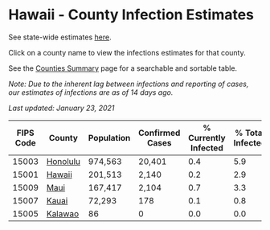 # Hawaii - County Infection Estimates

See state-wide estimates [here](/infections/us-hi).

Click on a county name to view the infections estimates for that county.

See the [Counties Summary](/infections/summary-counties) page for a searchable and sortable table.

*Note: Due to the inherent lag between infections and reporting of cases, our estimates of infections are as of 14 days ago.*

*Last updated: January 23, 2021*

|   FIPS Code |               County |   Population |   Confirmed Cases |   % Currently Infected |   % Total Infected |
|-------------|----------------------|--------------|-------------------|------------------------|--------------------|
|       15003 | [Honolulu](honolulu) |      974,563 |            20,401 |                    0.4 |                5.9 |
|       15001 |     [Hawaii](hawaii) |      201,513 |             2,140 |                    0.2 |                2.9 |
|       15009 |         [Maui](maui) |      167,417 |             2,104 |                    0.7 |                3.3 |
|       15007 |       [Kauai](kauai) |       72,293 |               178 |                    0.1 |                0.8 |
|       15005 |   [Kalawao](kalawao) |           86 |                 0 |                    0.0 |                0.0 |